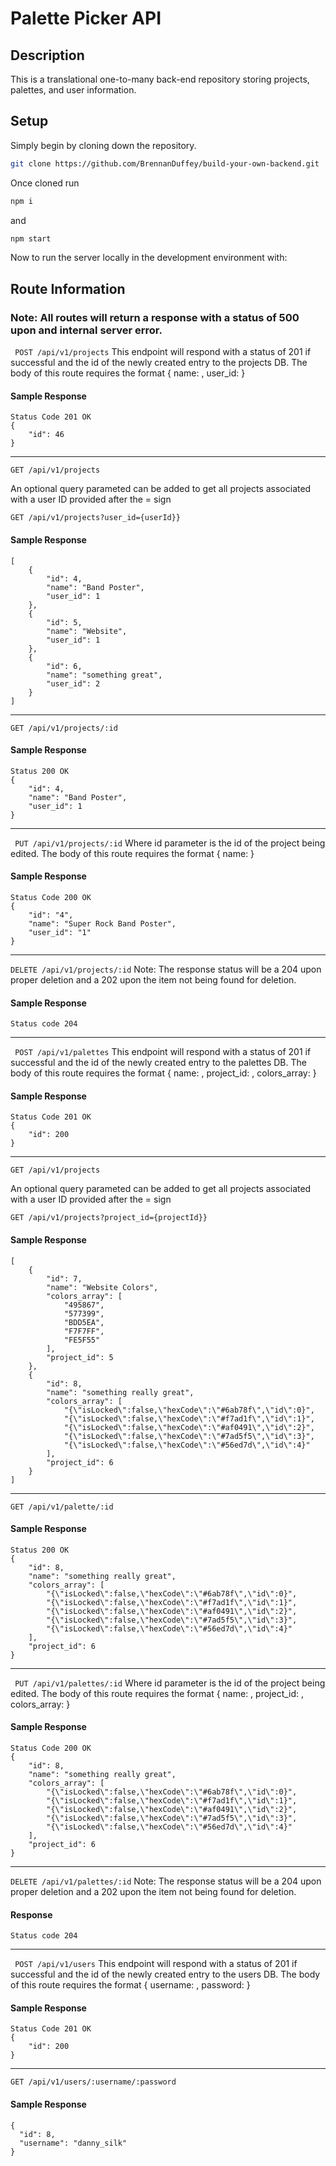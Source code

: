 # Palette Picker API

## Description
This is a translational one-to-many back-end repository storing projects, palettes, and user information.

## Setup

Simply begin by cloning down the repository.

```bash
git clone https://github.com/BrennanDuffey/build-your-own-backend.git
```

Once cloned run 

```bash
npm i
``` 

and 

```bash
npm start
``` 
Now to run the server locally in the development environment with: 

## Route Information

### Note: All routes will return a response with a status of 500 upon and internal server error.


``` POST /api/v1/projects```
This endpoint will respond with a status of 201 if successful and the id of the newly created entry to the projects DB.
The body of this route requires the format { name: <string>, user_id: <number> }

#### Sample Response

``` 
Status Code 201 OK 
{
    "id": 46
}
``` 

---

``` GET /api/v1/projects ```

An optional query parameted can be added to get all projects associated with a user ID provided after the = sign

``` GET /api/v1/projects?user_id={userId}} ```

#### Sample Response

``` Status: 200 OK
[
    {
        "id": 4,
        "name": "Band Poster",
        "user_id": 1
    },
    {
        "id": 5,
        "name": "Website",
        "user_id": 1
    },
    {
        "id": 6,
        "name": "something great",
        "user_id": 2
    }
]
```

---

``` GET /api/v1/projects/:id ```

#### Sample Response

```
Status 200 OK
{
    "id": 4,
    "name": "Band Poster",
    "user_id": 1
}
```

---

``` PUT /api/v1/projects/:id```
Where id parameter is the id of the project being edited.
The body of this route requires the format { name: <string> }
    
#### Sample Response
``` 
Status Code 200 OK
{
    "id": "4",
    "name": "Super Rock Band Poster",
    "user_id": "1"
}
```

---

```DELETE /api/v1/projects/:id```
Note: The response status will be a 204 upon proper deletion and a 202 upon the item not being found for deletion.
#### Sample Response
``` 
Status code 204
```

---

``` POST /api/v1/palettes```
This endpoint will respond with a status of 201 if successful and the id of the newly created entry to the palettes DB.
The body of this route requires the format { name: <string>, project_id: <number>, colors_array: <array of objects> }

#### Sample Response

``` 
Status Code 201 OK 
{
    "id": 200
}
``` 

---

``` GET /api/v1/projects ```

An optional query parameted can be added to get all projects associated with a user ID provided after the = sign

``` GET /api/v1/projects?project_id={projectId}} ```

#### Sample Response

``` Status: 200 OK
[
    {
        "id": 7,
        "name": "Website Colors",
        "colors_array": [
            "495867",
            "577399",
            "BDD5EA",
            "F7F7FF",
            "FE5F55"
        ],
        "project_id": 5
    },
    {
        "id": 8,
        "name": "something really great",
        "colors_array": [
            "{\"isLocked\":false,\"hexCode\":\"#6ab78f\",\"id\":0}",
            "{\"isLocked\":false,\"hexCode\":\"#f7ad1f\",\"id\":1}",
            "{\"isLocked\":false,\"hexCode\":\"#af0491\",\"id\":2}",
            "{\"isLocked\":false,\"hexCode\":\"#7ad5f5\",\"id\":3}",
            "{\"isLocked\":false,\"hexCode\":\"#56ed7d\",\"id\":4}"
        ],
        "project_id": 6
    }
]
```

---


``` GET /api/v1/palette/:id ```

#### Sample Response

```
Status 200 OK
{
    "id": 8,
    "name": "something really great",
    "colors_array": [
        "{\"isLocked\":false,\"hexCode\":\"#6ab78f\",\"id\":0}",
        "{\"isLocked\":false,\"hexCode\":\"#f7ad1f\",\"id\":1}",
        "{\"isLocked\":false,\"hexCode\":\"#af0491\",\"id\":2}",
        "{\"isLocked\":false,\"hexCode\":\"#7ad5f5\",\"id\":3}",
        "{\"isLocked\":false,\"hexCode\":\"#56ed7d\",\"id\":4}"
    ],
    "project_id": 6
}
```

---

``` PUT /api/v1/palettes/:id```
Where id parameter is the id of the project being edited.
The body of this route requires the format { name: <string>, project_id: <number>, colors_array: <array of objects> }
    
#### Sample Response
``` 
Status Code 200 OK
{
    "id": 8,
    "name": "something really great",
    "colors_array": [
        "{\"isLocked\":false,\"hexCode\":\"#6ab78f\",\"id\":0}",
        "{\"isLocked\":false,\"hexCode\":\"#f7ad1f\",\"id\":1}",
        "{\"isLocked\":false,\"hexCode\":\"#af0491\",\"id\":2}",
        "{\"isLocked\":false,\"hexCode\":\"#7ad5f5\",\"id\":3}",
        "{\"isLocked\":false,\"hexCode\":\"#56ed7d\",\"id\":4}"
    ],
    "project_id": 6
}
```

---

```DELETE /api/v1/palettes/:id```
Note: The response status will be a 204 upon proper deletion and a 202 upon the item not being found for deletion.

#### Response

``` 
Status code 204
```

---

``` POST /api/v1/users```
This endpoint will respond with a status of 201 if successful and the id of the newly created entry to the users DB.
The body of this route requires the format { username: <string>, password: <string> }

#### Sample Response

``` 
Status Code 201 OK 
{
    "id": 200
}
``` 

---

``` GET /api/v1/users/:username/:password ```

#### Sample Response

``` 
{ 
  "id": 8, 
  "username": "danny_silk" 
}